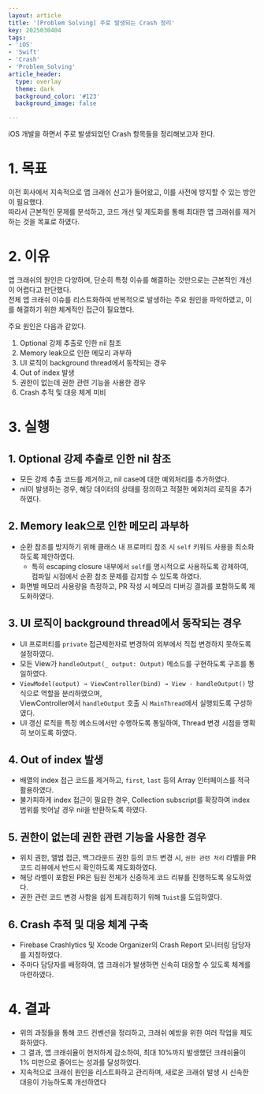 ```yaml
---
layout: article
title: '[Problem Solving] 주로 발생되는 Crash 정리'
key: 2025030404
tags:
- 'iOS'
- 'Swift'
- 'Crash'
- 'Problem_Solving'
article_header:
  type: overlay
  theme: dark
  background_color: '#123'
  background_image: false

---
```


iOS 개발을 하면서 주로 발생되었던 Crash 항목들을 정리해보고자 한다. 

<!--more-->


# 1. 목표
이전 회사에서 지속적으로 앱 크래쉬 신고가 들어왔고, 이를 사전에 방지할 수 있는 방안이 필요했다.  
따라서 근본적인 문제를 분석하고, 코드 개선 및 제도화를 통해 최대한 앱 크래쉬를 제거하는 것을 목표로 하였다.

# 2. 이유
앱 크래쉬의 원인은 다양하며, 단순히 특정 이슈를 해결하는 것만으로는 근본적인 개선이 어렵다고 판단했다.  
전체 앱 크래쉬 이슈를 리스트화하여 반복적으로 발생하는 주요 원인을 파악하였고, 이를 해결하기 위한 체계적인 접근이 필요했다.  

주요 원인은 다음과 같았다.
1. Optional 강제 추출로 인한 nil 참조
2. Memory leak으로 인한 메모리 과부하
3. UI 로직이 background thread에서 동작되는 경우
4. Out of index 발생
5. 권한이 없는데 권한 관련 기능을 사용한 경우
6. Crash 추적 및 대응 체계 미비

# 3. 실행

## 1. Optional 강제 추출로 인한 nil 참조
- 모든 강제 추출 코드를 제거하고, nil case에 대한 예외처리를 추가하였다.
- nil이 발생하는 경우, 해당 데이터의 상태를 정의하고 적절한 예외처리 로직을 추가하였다.

## 2. Memory leak으로 인한 메모리 과부하
- 순환 참조를 방지하기 위해 클래스 내 프로퍼티 참조 시 `self` 키워드 사용을 최소화하도록 제안하였다.  
  - 특히 escaping closure 내부에서 `self`를 명시적으로 사용하도록 강제하여, 컴파일 시점에서 순환 참조 문제를 감지할 수 있도록 하였다.
- 화면별 메모리 사용량을 측정하고, PR 작성 시 메모리 디버깅 결과를 포함하도록 제도화하였다.

## 3. UI 로직이 background thread에서 동작되는 경우
- UI 프로퍼티를 `private` 접근제한자로 변경하여 외부에서 직접 변경하지 못하도록 설정하였다.
- 모든 View가 `handleOutput(_ output: Output)` 메소드를 구현하도록 구조를 통일하였다.
- `ViewModel(output) → ViewController(bind) → View - handleOutput()` 방식으로 역할을 분리하였으며,  
  ViewController에서 `handleOutput` 호출 시 `MainThread`에서 실행되도록 구성하였다.
- UI 갱신 로직을 특정 메소드에서만 수행하도록 통일하여, Thread 변경 시점을 명확히 보이도록 하였다.

## 4. Out of index 발생
- 배열의 index 접근 코드를 제거하고, `first`, `last` 등의 Array 인터페이스를 적극 활용하였다.
- 불가피하게 index 접근이 필요한 경우, Collection subscript를 확장하여 index 범위를 벗어날 경우 nil을 반환하도록 하였다.

## 5. 권한이 없는데 권한 관련 기능을 사용한 경우
- 위치 권한, 앨범 접근, 백그라운드 권한 등의 코드 변경 시, `권한 관련 처리` 라벨을 PR 코드 리뷰에서 반드시 확인하도록 제도화하였다.
- 해당 라벨이 포함된 PR은 팀원 전체가 신중하게 코드 리뷰를 진행하도록 유도하였다.
- 권한 관련 코드 변경 사항을 쉽게 트래킹하기 위해 `Tuist`를 도입하였다.

## 6. Crash 추적 및 대응 체계 구축
- Firebase Crashlytics 및 Xcode Organizer의 Crash Report 모니터링 담당자를 지정하였다.
- 주마다 담당자를 배정하여, 앱 크래쉬가 발생하면 신속히 대응할 수 있도록 체계를 마련하였다.

# 4. 결과
- 위의 과정들을 통해 코드 컨벤션을 정리하고, 크래쉬 예방을 위한 여러 작업을 제도화하였다.
- 그 결과, 앱 크래쉬율이 현저하게 감소하여, 최대 10%까지 발생했던 크래쉬율이 1% 미만으로 줄어드는 성과를 달성하였다.
- 지속적으로 크래쉬 원인을 리스트화하고 관리하며, 새로운 크래쉬 발생 시 신속한 대응이 가능하도록 개선하였다
